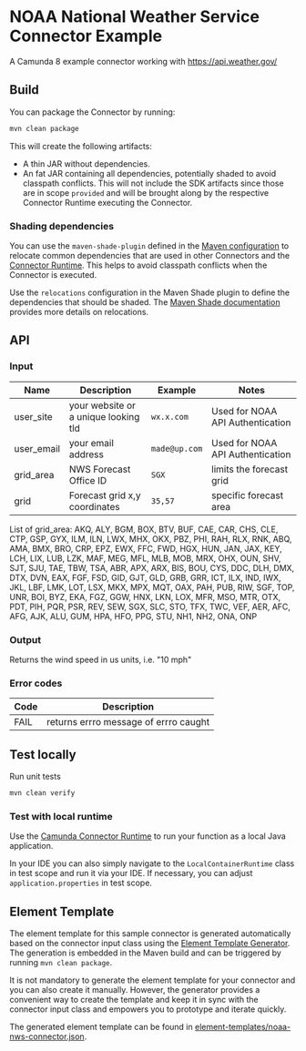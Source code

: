 # NOAA National Weather Service Connector Example

A Camunda 8 example connector working with https://api.weather.gov/

## Build
You can package the Connector by running:

```bash
mvn clean package
```

This will create the following artifacts:

- A thin JAR without dependencies.
- An fat JAR containing all dependencies, potentially shaded to avoid classpath conflicts. This will not include the SDK artifacts since those are in scope `provided` and will be brought along by the respective Connector Runtime executing the Connector.

### Shading dependencies

You can use the `maven-shade-plugin` defined in the [Maven configuration](./pom.xml) to relocate common dependencies
that are used in other Connectors and the [Connector Runtime](https://github.com/camunda-community-hub/spring-zeebe/tree/master/connector-runtime#building-connector-runtime-bundles).
This helps to avoid classpath conflicts when the Connector is executed. 

Use the `relocations` configuration in the Maven Shade plugin to define the dependencies that should be shaded.
The [Maven Shade documentation](https://maven.apache.org/plugins/maven-shade-plugin/examples/class-relocation.html) 
provides more details on relocations.

## API

### Input

| Name     | Description      | Example           | Notes                                                                      |
|----------|------------------|-------------------|----------------------------------------------------------------------------|
| user_site  | your website or a unique looking tld    | `wx.x.com`           |  Used for NOAA API Authentication |
| user_email    | your email address | `made@up.com` | Used for NOAA API Authentication |
| grid_area    | NWS Forecast Office ID | `SGX` | limits the forecast grid |
| grid    | Forecast grid x,y coordinates | `35,57` | specific forecast area |

List of grid_area:
AKQ, ALY, BGM, BOX, BTV, BUF, CAE, CAR, CHS, CLE, CTP, GSP, GYX, ILM, ILN, LWX, MHX, OKX, PBZ, PHI, RAH, RLX, RNK, ABQ, AMA, BMX, BRO, CRP, EPZ, EWX, FFC, FWD, HGX, HUN, JAN, JAX, KEY, LCH, LIX, LUB, LZK, MAF, MEG, MFL, MLB, MOB, MRX, OHX, OUN, SHV, SJT, SJU, TAE, TBW, TSA, ABR, APX, ARX, BIS, BOU, CYS, DDC, DLH, DMX, DTX, DVN, EAX, FGF, FSD, GID, GJT, GLD, GRB, GRR, ICT, ILX, IND, IWX, JKL, LBF, LMK, LOT, LSX, MKX, MPX, MQT, OAX, PAH, PUB, RIW, SGF, TOP, UNR, BOI, BYZ, EKA, FGZ, GGW, HNX, LKN, LOX, MFR, MSO, MTR, OTX, PDT, PIH, PQR, PSR, REV, SEW, SGX, SLC, STO, TFX, TWC, VEF, AER, AFC, AFG, AJK, ALU, GUM, HPA, HFO, PPG, STU, NH1, NH2, ONA, ONP

### Output

Returns the wind speed in us units, i.e. "10 mph"

### Error codes

| Code | Description                                |
|------|--------------------------------------------|
| FAIL | returns errro message of errro caught      |

## Test locally

Run unit tests

```bash
mvn clean verify
```

### Test with local runtime

Use the [Camunda Connector Runtime](https://github.com/camunda-community-hub/spring-zeebe/tree/master/connector-runtime#building-connector-runtime-bundles) to run your function as a local Java application.

In your IDE you can also simply navigate to the `LocalContainerRuntime` class in test scope and run it via your IDE.
If necessary, you can adjust `application.properties` in test scope.

## Element Template

The element template for this sample connector is generated automatically based on the connector
input class using the [Element Template Generator](https://github.com/camunda/connectors/tree/main/element-template-generator/core).
The generation is embedded in the Maven build and can be triggered by running `mvn clean package`.

It is not mandatory to generate the element template for your connector and you can also create it manually.
However, the generator provides a convenient way to create the template and keep it in sync with the connector input class
and empowers you to prototype and iterate quickly.

The generated element template can be found in [element-templates/noaa-nws-connector.json](./element-templates/noaa-nws-connector.json).
